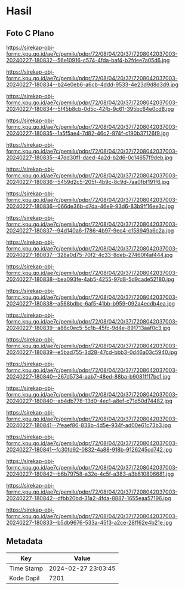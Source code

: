 # Hasil

## Foto C Plano

https://sirekap-obj-formc.kpu.go.id/ae7c/pemilu/pdpr/72/08/04/20/37/7208042037003-20240227-180832--56e10916-c574-4fda-baf4-b2fdee7a05d6.jpg

https://sirekap-obj-formc.kpu.go.id/ae7c/pemilu/pdpr/72/08/04/20/37/7208042037003-20240227-180834--b24e0eb6-a6cb-4ddd-9533-4e23d9d8d3d9.jpg

https://sirekap-obj-formc.kpu.go.id/ae7c/pemilu/pdpr/72/08/04/20/37/7208042037003-20240227-180834--5f45b8cb-0d5c-42fb-9c61-395bc64e0cd8.jpg

https://sirekap-obj-formc.kpu.go.id/ae7c/pemilu/pdpr/72/08/04/20/37/7208042037003-20240227-180835--1a5f5ae4-7d82-46c2-974f-c190b37126f9.jpg

https://sirekap-obj-formc.kpu.go.id/ae7c/pemilu/pdpr/72/08/04/20/37/7208042037003-20240227-180835--47dd30f1-daed-4a2d-b2d6-0c14657f9deb.jpg

https://sirekap-obj-formc.kpu.go.id/ae7c/pemilu/pdpr/72/08/04/20/37/7208042037003-20240227-180836--5459d2c5-205f-4b9c-8c9d-7aa0fbf191f6.jpg

https://sirekap-obj-formc.kpu.go.id/ae7c/pemilu/pdpr/72/08/04/20/37/7208042037003-20240227-180836--066de36b-d7da-46e9-93d6-83b9ff16ee3c.jpg

https://sirekap-obj-formc.kpu.go.id/ae7c/pemilu/pdpr/72/08/04/20/37/7208042037003-20240227-180837--94d140a6-1786-4b97-9ec4-c158949a6c2a.jpg

https://sirekap-obj-formc.kpu.go.id/ae7c/pemilu/pdpr/72/08/04/20/37/7208042037003-20240227-180837--328a0d75-70f2-4c33-8deb-27460f4af444.jpg

https://sirekap-obj-formc.kpu.go.id/ae7c/pemilu/pdpr/72/08/04/20/37/7208042037003-20240227-180838--bea093fe-4ab5-4255-97d8-5d9cade52180.jpg

https://sirekap-obj-formc.kpu.go.id/ae7c/pemilu/pdpr/72/08/04/20/37/7208042037003-20240227-180838--a568bdbc-6af5-41bb-b959-092a4ecdb4ea.jpg

https://sirekap-obj-formc.kpu.go.id/ae7c/pemilu/pdpr/72/08/04/20/37/7208042037003-20240227-180839--a86c0ec5-5c1b-45fc-9d4e-891713aaf0c3.jpg

https://sirekap-obj-formc.kpu.go.id/ae7c/pemilu/pdpr/72/08/04/20/37/7208042037003-20240227-180839--e5bad755-3d28-47cd-bbb3-0d46a03c5940.jpg

https://sirekap-obj-formc.kpu.go.id/ae7c/pemilu/pdpr/72/08/04/20/37/7208042037003-20240227-180840--267d5734-aab7-48ed-88ba-b9081ff17bc1.jpg

https://sirekap-obj-formc.kpu.go.id/ae7c/pemilu/pdpr/72/08/04/20/37/7208042037003-20240227-180840--ab4db778-13d0-4ec1-a8ef-c71d50d74482.jpg

https://sirekap-obj-formc.kpu.go.id/ae7c/pemilu/pdpr/72/08/04/20/37/7208042037003-20240227-180841--7feaef86-838b-4d5e-934f-ad00e61c73b3.jpg

https://sirekap-obj-formc.kpu.go.id/ae7c/pemilu/pdpr/72/08/04/20/37/7208042037003-20240227-180841--fc30fd92-0832-4a88-918b-9126245cd742.jpg

https://sirekap-obj-formc.kpu.go.id/ae7c/pemilu/pdpr/72/08/04/20/37/7208042037003-20240227-180842--b6b79758-a32e-4c5f-a383-a3b610806681.jpg

https://sirekap-obj-formc.kpu.go.id/ae7c/pemilu/pdpr/72/08/04/20/37/7208042037003-20240227-180842--dfbb20bd-31a2-4fda-8887-1655eaa57196.jpg

https://sirekap-obj-formc.kpu.go.id/ae7c/pemilu/pdpr/72/08/04/20/37/7208042037003-20240227-180833--b5db9676-533a-45f3-a2ce-28ff62e4b21e.jpg


## Metadata

| Key        | Value               |
| ---------- | ------------------- |
| Time Stamp | 2024-02-27 23:03:45 |
| Kode Dapil | 7201                |



